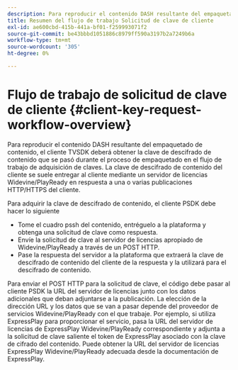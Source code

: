 ```yaml
---
description: Para reproducir el contenido DASH resultante del empaquetado de contenido, el cliente TVSDK deberá obtener la clave de descifrado de contenido que se pasó durante el proceso de empaquetado en el flujo de trabajo de adquisición de claves. La clave de descifrado de contenido del cliente se suele entregar al cliente mediante un servidor de licencias Widevine/PlayReady en respuesta a una o varias publicaciones HTTP/HTTPS del cliente.
title: Resumen del flujo de trabajo Solicitud de clave de cliente
exl-id: ae600cbd-415b-441a-bf01-f259993071f2
source-git-commit: be43bbbd1051886c8979ff590a3197b2a7249b6a
workflow-type: tm+mt
source-wordcount: '305'
ht-degree: 0%

---
```


# Flujo de trabajo de solicitud de clave de cliente {#client-key-request-workflow-overview}

Para reproducir el contenido DASH resultante del empaquetado de contenido, el cliente TVSDK deberá obtener la clave de descifrado de contenido que se pasó durante el proceso de empaquetado en el flujo de trabajo de adquisición de claves. La clave de descifrado de contenido del cliente se suele entregar al cliente mediante un servidor de licencias Widevine/PlayReady en respuesta a una o varias publicaciones HTTP/HTTPS del cliente.

Para adquirir la clave de descifrado de contenido, el cliente PSDK debe hacer lo siguiente

* Tome el cuadro pssh del contenido, entréguelo a la plataforma y obtenga una solicitud de clave como respuesta.
* Envíe la solicitud de clave al servidor de licencias apropiado de Widevine/PlayReady a través de un POST HTTP.
* Pase la respuesta del servidor a la plataforma que extraerá la clave de descifrado de contenido del cliente de la respuesta y la utilizará para el descifrado de contenido.

Para enviar el POST HTTP para la solicitud de clave, el código debe pasar al cliente PSDK la URL del servidor de licencias junto con los datos adicionales que deban adjuntarse a la publicación. La elección de la dirección URL y los datos que se van a pasar depende del proveedor de servicios Widevine/PlayReady con el que trabaje. Por ejemplo, si utiliza ExpressPlay para proporcionar el servicio, pasa la URL del servidor de licencias de ExpressPlay Widevine/PlayReady correspondiente y adjunta a la solicitud de clave saliente el token de ExpressPlay asociado con la clave de cifrado del contenido. Puede obtener la URL del servidor de licencias ExpressPlay Widevine/PlayReady adecuada desde la documentación de ExpressPlay.
